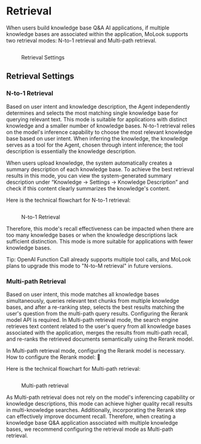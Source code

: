 # Retrieval

When users build knowledge base Q\&A AI applications, if multiple knowledge bases are associated within the application, MoLook supports two retrieval modes: N-to-1 retrieval and Multi-path retrieval.

<figure><img src="../../.gitbook/assets/screenshot-20231119-191531.png" alt=""><figcaption><p>Retrieval Settings</p></figcaption></figure>

## Retrieval **Settings**

### **N-to-1 Retrieval**&#x20;

Based on user intent and knowledge description, the Agent independently determines and selects the most matching single knowledge base for querying relevant text. This mode is suitable for applications with distinct knowledge and a smaller number of knowledge bases. N-to-1 retrieval relies on the model's inference capability to choose the most relevant knowledge base based on user intent. When inferring the knowledge, the knowledge serves as a tool for the Agent, chosen through intent inference; the tool description is essentially the knowledge description.

When users upload knowledge, the system automatically creates a summary description of each knowledge base. To achieve the best retrieval results in this mode, you can view the system-generated summary description under “Knowledge -> Settings -> Knowledge Description” and check if this content clearly summarizes the knowledge's content.

Here is the technical flowchart for N-to-1 retrieval:

<figure><img src="../../.gitbook/assets/spaces_CdDIVDY6AtAz028MFT4d_uploads_LgAOVtxy9kQ0B8e2qaQl_image.webp" alt=""><figcaption><p>N-to-1 Retrieval </p></figcaption></figure>

Therefore, this mode's recall effectiveness can be impacted when there are too many knowledge bases or when the knowledge descriptions lack sufficient distinction. This mode is more suitable for applications with fewer knowledge bases.&#x20;

Tip: OpenAI Function Call already supports multiple tool calls, and MoLook plans to upgrade this mode to "N-to-M retrieval" in future versions.

### Multi-path Retrieval

Based on user intent, this mode matches all knowledge bases simultaneously, queries relevant text chunks from multiple knowledge bases, and after a re-ranking step, selects the best results matching the user's question from the multi-path query results. Configuring the Rerank model API is required. In Multi-path retrieval mode, the search engine retrieves text content related to the user's query from all knowledge bases associated with the application, merges the results from multi-path recall, and re-ranks the retrieved documents semantically using the Rerank model.

In Multi-path retrieval mode, configuring the Rerank model is necessary. How to configure the Rerank model: 🔗

Here is the technical flowchart for Multi-path retrieval:&#x20;

<figure><img src="../../.gitbook/assets/spaces_CdDIVDY6AtAz028MFT4d_uploads_xfMNnsyD506TOoynHdgU_image.webp" alt=""><figcaption><p>Multi-path retrieval</p></figcaption></figure>

As Multi-path retrieval does not rely on the model's inferencing capability or knowledge descriptions, this mode can achieve higher quality recall results in multi-knowledge searches. Additionally, incorporating the Rerank step can effectively improve document recall. Therefore, when creating a knowledge base Q\&A application associated with multiple knowledge bases, we recommend configuring the retrieval mode as Multi-path retrieval.
